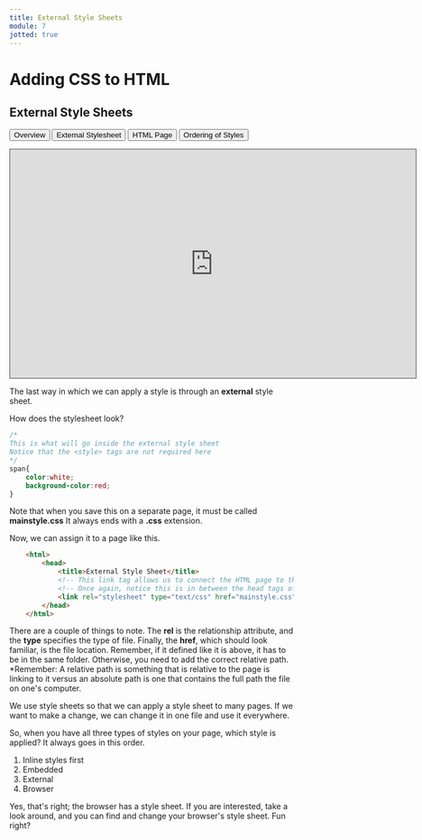 ```yaml
---
title: External Style Sheets
module: 7
jotted: true
---
```


# Adding CSS to HTML

## External Style Sheets

<div class="tab">
    <button class="tablinks active" onclick="openTab(event, 'Overview')">Overview</button>
    <button class="tablinks" onclick="openTab(event, 'Stylesheet')">External Stylesheet</button>
    <button class="tablinks" onclick="openTab(event, 'Page')">HTML Page</button>
    <button class="tablinks" onclick="openTab(event, 'Order')">Ordering of Styles</button>
   
</div>

<!-- Tab content -->
<div id="Overview" class="tabcontent" style="display:block">

<p><iframe src="https://umontana.hosted.panopto.com/Panopto/Pages/Embed.aspx?id=cd57bb8c-11b5-4c57-bb2c-b11a01258c49&autoplay=false&offerviewer=true&showtitle=false&showbrand=false&captions=false&interactivity=none" height="405" width="720" style="border: 1px solid #464646;" allowfullscreen allow="autoplay" aria-label="Panopto Embedded Video Player"></iframe></p>

<p>The last way in which we can apply a style is through an <b>external</b> style sheet.</p>

</div>

<div id="Stylesheet" class="tabcontent">

<p>How does the stylesheet look?</p>

<div class="tabhtml" markdown="1">

```css
/* 
This is what will go inside the external style sheet
Notice that the <style> tags are not required here
*/
span{
    color:white;
    background-color:red;
}
```

</div>

<p>Note that when you save this on a separate page, it must be called <b>mainstyle.css</b>  It always ends with a <b>.css</b> extension.</p>

</div>

<div id="Page" class="tabcontent">

<p>Now, we can assign it to a page like this.</p>

<div class="tabhtml" markdown="1">

```html
    <html>
        <head>
            <title>External Style Sheet</title>
            <!-- This link tag allows us to connect the HTML page to the external stylesheet -->
            <!-- Once again, notice this is in between the head tags of the HTML page -->
            <link rel="stylesheet" type="text/css" href="mainstyle.css">
        </head>
    </html>
```

</div>

<p></p>

<p>There are a couple of things to note.  The <b>rel</b> is the relationship attribute, and the <b>type</b> specifies the type of file.  Finally, the <b>href</b>, which should look familiar, is the file location. Remember, if it defined like it is above, it has to be in the same folder.  Otherwise, you need to add the correct relative path. *Remember: A relative path is something that is relative to the page is linking to it versus an absolute path is one that contains the full path the file on one's computer.</p>

<p>We use style sheets so that we can apply a style sheet to many pages.  If we want to make a change, we can change it in one file and use it everywhere.</p>

</div>

<div id="Order" class="tabcontent">

<p>So, when you have all three types of styles on your page, which style is applied?  It always goes in this order.</p>

<ol>
<li>Inline styles first</li>
<li>Embedded</li>
<li>External</li>
<li>Browser</li>
</ol>

<p>Yes, that's right; the browser has a style sheet.  If you are interested, take a look around, and you can find and change your browser's style sheet. Fun right?</p>

</div>

